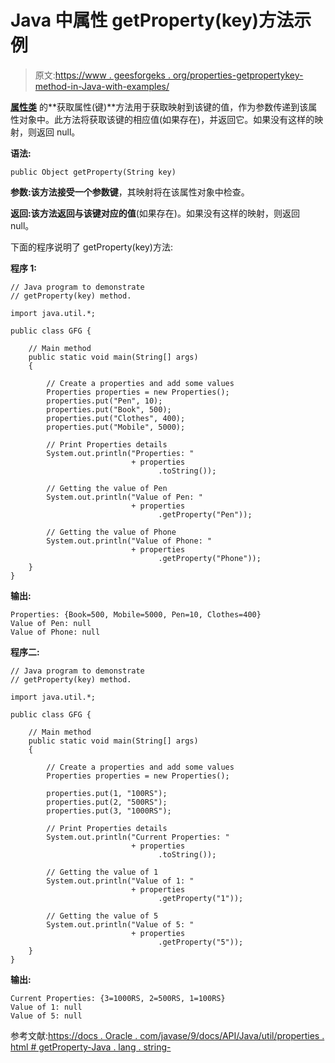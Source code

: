# Java 中属性 getProperty(key)方法示例

> 原文:[https://www . geesforgeks . org/properties-getpropertykey-method-in-Java-with-examples/](https://www.geeksforgeeks.org/properties-getpropertykey-method-in-java-with-examples/)

**[属性类](https://www.geeksforgeeks.org/java-util-properties-class-java/)** 的**获取属性(键)**方法用于获取映射到该键的值，作为参数传递到该属性对象中。此方法将获取该键的相应值(如果存在)，并返回它。如果没有这样的映射，则返回 null。

**语法:**

```
public Object getProperty(String key)
```

**参数:**该方法接受一个参数**键**，其映射将在该属性对象中检查。

**返回:**该方法返回与该键对应的**值**(如果存在)。如果没有这样的映射，则返回 null。

下面的程序说明了 getProperty(key)方法:

**程序 1:**

```
// Java program to demonstrate
// getProperty(key) method.

import java.util.*;

public class GFG {

    // Main method
    public static void main(String[] args)
    {

        // Create a properties and add some values
        Properties properties = new Properties();
        properties.put("Pen", 10);
        properties.put("Book", 500);
        properties.put("Clothes", 400);
        properties.put("Mobile", 5000);

        // Print Properties details
        System.out.println("Properties: "
                           + properties
                                 .toString());

        // Getting the value of Pen
        System.out.println("Value of Pen: "
                           + properties
                                 .getProperty("Pen"));

        // Getting the value of Phone
        System.out.println("Value of Phone: "
                           + properties
                                 .getProperty("Phone"));
    }
}
```

**输出:**

```
Properties: {Book=500, Mobile=5000, Pen=10, Clothes=400}
Value of Pen: null
Value of Phone: null

```

**程序二:**

```
// Java program to demonstrate
// getProperty(key) method.

import java.util.*;

public class GFG {

    // Main method
    public static void main(String[] args)
    {

        // Create a properties and add some values
        Properties properties = new Properties();

        properties.put(1, "100RS");
        properties.put(2, "500RS");
        properties.put(3, "1000RS");

        // Print Properties details
        System.out.println("Current Properties: "
                           + properties
                                 .toString());

        // Getting the value of 1
        System.out.println("Value of 1: "
                           + properties
                                 .getProperty("1"));

        // Getting the value of 5
        System.out.println("Value of 5: "
                           + properties
                                 .getProperty("5"));
    }
}
```

**输出:**

```
Current Properties: {3=1000RS, 2=500RS, 1=100RS}
Value of 1: null
Value of 5: null

```

参考文献:[https://docs . Oracle . com/javase/9/docs/API/Java/util/properties . html # getProperty-Java . lang . string-](https://docs.oracle.com/javase/9/docs/api/java/util/Properties.html#getProperty-java.lang.String-)